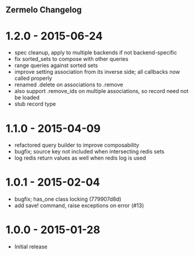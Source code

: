 ## Zermelo Changelog

# 1.2.0 - 2015-06-24

* spec cleanup, apply to multiple backends if not backend-specific
* fix sorted_sets to compose with other queries
* range queries against sorted sets
* improve setting association from its inverse side; all callbacks now called properly
* renamed .delete on associations to .remove
* also support .remove_ids on multiple associations, so record need not be loaded
* stub record type

# 1.1.0 - 2015-04-09

* refactored query builder to improve composability
* bugfix; source key not included when intersecting redis sets
* log redis return values as well when redis log is used

# 1.0.1 - 2015-02-04

* bugfix; has_one class locking (779907d8d)
* add save! command, raise exceptions on error (#13)

# 1.0.0 - 2015-01-28

* Initial release
